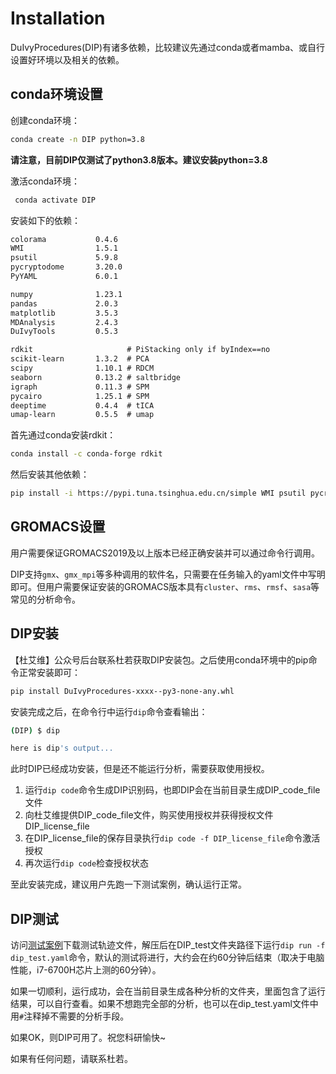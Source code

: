# Installation

DuIvyProcedures(DIP)有诸多依赖，比较建议先通过conda或者mamba、或自行设置好环境以及相关的依赖。

## conda环境设置

创建conda环境：

```bash
conda create -n DIP python=3.8
```

**请注意，目前DIP仅测试了python3.8版本。建议安装python=3.8**

激活conda环境：

```bash
 conda activate DIP
 ```

安装如下的依赖：

```txt
colorama           0.4.6
WMI                1.5.1
psutil             5.9.8
pycryptodome       3.20.0
PyYAML             6.0.1

numpy              1.23.1
pandas             2.0.3
matplotlib         3.5.3
MDAnalysis         2.4.3
DuIvyTools         0.5.3

rdkit                     # PiStacking only if byIndex==no
scikit-learn       1.3.2  # PCA 
scipy              1.10.1 # RDCM
seaborn            0.13.2 # saltbridge
igraph             0.11.3 # SPM
pycairo            1.25.1 # SPM
deeptime           0.4.4  # tICA
umap-learn         0.5.5  # umap
```

首先通过conda安装rdkit：

```bash
conda install -c conda-forge rdkit
```

然后安装其他依赖：

```bash
pip install -i https://pypi.tuna.tsinghua.edu.cn/simple WMI psutil pycryptodome PyYAML numpy pandas matplotlib MDAnalysis DuIvyTools scikit-learn scipy seaborn igraph deeptime umap-learn pycairo colorama
```

## GROMACS设置

用户需要保证GROMACS2019及以上版本已经正确安装并可以通过命令行调用。

DIP支持`gmx`、`gmx_mpi`等多种调用的软件名，只需要在任务输入的yaml文件中写明即可。但用户需要保证安装的GROMACS版本具有`cluster`、`rms`、`rmsf`、`sasa`等常见的分析命令。

## DIP安装

【杜艾维】公众号后台联系杜若获取DIP安装包。之后使用conda环境中的pip命令正常安装即可：

```bash
pip install DuIvyProcedures-xxxx--py3-none-any.whl
```

安装完成之后，在命令行中运行`dip`命令查看输出：

```bash
(DIP) $ dip

here is dip's output...
```

此时DIP已经成功安装，但是还不能运行分析，需要获取使用授权。
1. 运行`dip code`命令生成DIP识别码，也即DIP会在当前目录生成DIP_code_file文件
2. 向杜艾维提供DIP_code_file文件，购买使用授权并获得授权文件DIP_license_file
3. 在DIP_license_file的保存目录执行`dip code -f DIP_license_file`命令激活授权
4. 再次运行`dip code`检查授权状态

至此安装完成，建议用户先跑一下测试案例，确认运行正常。

## DIP测试

访问[测试案例](http://charles8hahn.pythonanywhere.com/download/DIP_test.zip)下载测试轨迹文件，解压后在DIP_test文件夹路径下运行`dip run -f dip_test.yaml`命令，默认的测试将进行，大约会在约60分钟后结束（取决于电脑性能，i7-6700H芯片上测的60分钟）。

如果一切顺利，运行成功，会在当前目录生成各种分析的文件夹，里面包含了运行结果，可以自行查看。如果不想跑完全部的分析，也可以在dip_test.yaml文件中用`#`注释掉不需要的分析手段。

如果OK，则DIP可用了。祝您科研愉快~

如果有任何问题，请联系杜若。



